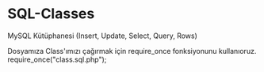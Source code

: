 SQL-Classes
===========

MySQL Kütüphanesi (Insert, Update, Select, Query, Rows)


Dosyamıza Class'ımızı çağırmak için require_once fonksiyonunu kullanıoruz.
require_once("class.sql.php");
